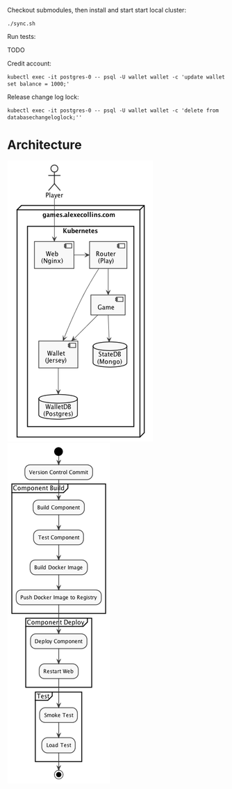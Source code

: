

Checkout submodules, then install and start start local cluster:

    ./sync.sh

Run tests:

  TODO

Credit account:

    kubectl exec -it postgres-0 -- psql -U wallet wallet -c 'update wallet set balance = 1000;'

Release change log lock:

    kubectl exec -it postgres-0 -- psql -U wallet wallet -c 'delete from databasechangeloglock;''

# Architecture

![Architecture](arch.png)
![CI](ci.png)
